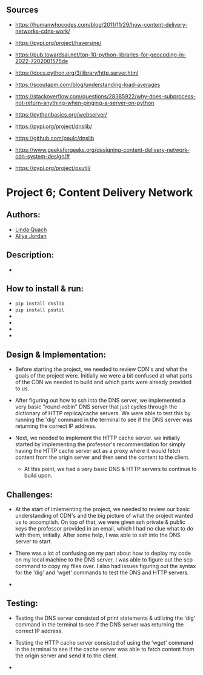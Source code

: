 ## Sources ##
- https://humanwhocodes.com/blog/2011/11/29/how-content-delivery-networks-cdns-work/ 
- https://pypi.org/project/haversine/ 
- https://pub.towardsai.net/top-10-python-libraries-for-geocoding-in-2022-7202001575de 
- https://docs.python.org/3/library/http.server.html 
- https://scoutapm.com/blog/understanding-load-averages
- https://stackoverflow.com/questions/28385922/why-does-subprocess-not-return-anything-when-pinging-a-server-on-python 

- https://pythonbasics.org/webserver/
- https://pypi.org/project/dnslib/
- https://github.com/paulc/dnslib
- https://www.geeksforgeeks.org/designing-content-delivery-network-cdn-system-design/#
- https://pypi.org/project/psutil/



# Project 6; Content  Delivery Network

## Authors:
- [Linda Quach](https://github.com/linppa)
- [Aliya Jordan](https://github.com/aliyajo)


## Description:
- 


## How to install & run:
- `pip install dnslib`
- `pip install psutil`
- 
- 
- 
- 

## Design & Implementation:
- Before starting the project, we needed to review CDN's and what the goals of
  the project were. Initially we were a bit confused at what parts of the CDN
  we needed to build and which parts were already provided to us. 
  
- After figuring out how to ssh into the DNS server, we implemented a very basic
  "round-robin" DNS server that just cycles through the dictionary of
  HTTP replica/cache servers. We were able to test this by running the 'dig'
  command in the terminal to see if the DNS server was returning the correct IP
  address.

- Next, we needed to implement the HTTP cache server. we initially started by
  implementing the professor's recommendation for simply having the HTTP cache
  server act as a proxy where it would fetch content from the origin server and
  then send the content to the client. 
  
  - At this point, we had a very basic DNS & HTTP servers to continue to build upon.


## Challenges:
- At the start of imlementing the project, we needed to review our basic
  understanding of CDN's and the big picture of what the project wanted us to
  accomplish. On top of that, we were given ssh private & public keys
  the professor provided in an email, which I had no clue what to do with them,
  initially. After some help, I was able to ssh into the DNS server to start.

- There was a lot of confusing on my part about how to deploy my code on my
  local machine to the DNS server. I was able to figure out the scp command to
  copy my files over. I also had issues figuring out the syntax for the 'dig'
  and 'wget' commands to test the DNS and HTTP servers.

-

## Testing:
- Testing the DNS server consisted of print statements & utilizing the 'dig'
  command in the terminal to see if the DNS server was returning the correct IP
  address.

- Testing the HTTP cache server consisted of using the 'wget' command in the terminal
  to see if the cache server was able to fetch content from the origin server
  and send it to the client.

-